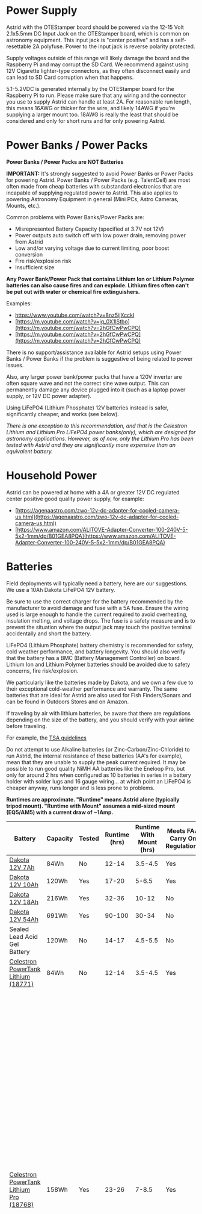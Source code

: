 # Power Supply

Astrid with the OTEStamper board should be powered via the 12-15 Volt 2.1x5.5mm DC Input Jack on the OTEStamper board, which is common on astronomy equipment. This input jack is "center positive" and has a self-resettable 2A polyfuse.  Power to the input jack is reverse polarity protected. 

Supply voltages outside of this range will likely damage the board and the Raspberry Pi and may corrupt the SD Card.  We recommend against using 12V Cigarette lighter-type connectors, as they often disconnect easily and can lead to SD Card corruption when that happens.

5.1-5.2VDC is generated internally by the OTEStamper board for the Raspberry Pi to run.  Please make sure that any wiring and the connector you use to supply Astrid can handle at least 2A. For reasonable run length, this means 16AWG or thicker for the wire, and likely 14AWG if you're supplying a larger mount too.  18AWG is really the least that should be considered and only for short runs and for only powering Astrid.

# Power Banks / Power Packs

__Power Banks / Power Packs are NOT Batteries__

__IMPORTANT:__ It's strongly suggested to avoid Power Banks or Power Packs for powering Astrid.  Power Banks / Power Packs (e.g. TalentCell) are most often made from cheap batteries with substandard electronics that are incapable of supplying regulated power to Astrid. This also applies to powering Astronomy Equipment in general (Mini PCs, Astro Cameras, Mounts, etc.).

Common problems with Power Banks/Power Packs are:

* Misrepresented Battery Capacity (specified at 3.7V not 12V)
* Power outputs auto switch off with low power drain, removing power from Astrid
* Low and/or varying voltage due to current limiting, poor boost conversion
* Fire risk/explosion risk
* Insufficient size

__Any Power Bank/Power Pack that contains Lithium Ion or Lithium Polymer batteries can also cause fires and can explode.  Lithium fires often can't be put out with water or chemical fire extinguishers.__

Examples:

* [https://www.youtube.com/watch?v=8nz5ijXcckI
](https://www.youtube.com/watch?v=8nz5ijXcckI)
* [https://m.youtube.com/watch?v=jq_0X1lStbo](https://m.youtube.com/watch?v=2hGfCwPwCPQ)
* [https://m.youtube.com/watch?v=2hGfCwPwCPQ](https://m.youtube.com/watch?v=2hGfCwPwCPQ)

There is no support/assistance available for Astrid setups using Power Banks / Power Banks if the problem is suggestive of being related to power issues.

Also, any larger power bank/power packs that have a 120V inverter are often square wave and not the correct sine wave output.  This can permanently damage any device plugged into it (such as a laptop power supply, or 12V DC power adapter).

Using LiFePO4 (Lithium Phosphate) 12V batteries instead is safer, significantly cheaper, and works (see below).

_There is one exception to this recommendation, and that is the Celestron Lithium and Lithium Pro LiFePO4 power banks(only), which are designed for astronomy applications.  However, as of now, only the Lithium Pro has been tested with Astrid and they are significantly more expensive than an equivalent battery._

# Household Power

Astrid can be powered at home with a 4A or greater 12V DC regulated center positive good quality power supply, for example:

* [https://agenaastro.com/zwo-12v-dc-adapter-for-cooled-camera-us.html](https://agenaastro.com/zwo-12v-dc-adapter-for-cooled-camera-us.html)
* [https://www.amazon.com/ALITOVE-Adapter-Converter-100-240V-5-5x2-1mm/dp/B01GEA8PQA](https://www.amazon.com/ALITOVE-Adapter-Converter-100-240V-5-5x2-1mm/dp/B01GEA8PQA)

# Batteries

Field deployments will typically need a battery, here are our suggestions. We use a 10Ah Dakota LiFePO4 12V battery.

Be sure to use the correct charger for the battery recommended by the manufacturer to avoid damage and fuse with a 5A fuse.  Ensure the wiring used is large enough to handle the current required to avoid overheating, insulation melting, and voltage drops.  The fuse is a safety measure and is to prevent the situation where the output jack may touch the positive terminal accidentally and short the battery.


LiFePO4 (Lithium Phosphate) battery chemistry is recommended for safety, cold weather performance, and battery longevity.  You should also verify that the battery has a BMC (Battery Management Controller) on board.  Lithium Ion and Lithium Polymer batteries should be avoided due to safety concerns, fire risk/explosion.

We particularly like the batteries made by Dakota, and we own a few due to their exceptional cold-weather performance and warranty. The same batteries that are ideal for Astrid are also used for Fish Finders/Sonars and can be found in Outdoors Stores and on Amazon.

If traveling by air with lithium batteries, be aware that there are regulations depending on the size of the battery, and you should verify with your airline before traveling.

For example, the [TSA guidelines](https://www.tsa.gov/travel/security-screening/whatcanibring/all?combine=batteries&page=1#:~:text=Lithium%20batteries%20with%20100%20watt%20hours%20or%20less%20in%20a%20device&text=Spare%20(uninstalled)%20lithium%20ion%20and,in%20carry%2Don%20baggage%20only)

Do not attempt to use Alkaline batteries (or Zinc-Carbon/Zinc-Chloride) to run Astrid, the internal resistance of these batteries (AA's for example), mean that they are unable to supply the peak current required.  It may be possible to run good quality NiMH AA batteries like the Eneloop Pro, but only for around 2 hrs when configured as 10 batteries in series in a battery holder with solder lugs and 16 gauge wiring... at which point an LiFePO4 is cheaper anyway, runs longer and is less prone to problems.

**Runtimes are approximate.  "Runtime" means Astrid alone (typically tripod mount).  "Runtime with Mount" assumes a mid-sized mount (EQ5/AM5) with a current draw of ~1Amp.**

| Battery | Capacity | Tested | Runtime (hrs) | Runtime With Mount (hrs) | Meets FAA Carry On Regulations | Comments |
| --- | --- | --- | --- | --- | --- | --- |
| [Dakota 12V 7Ah](https://dakotalithium.com/product/dakota-lithium-12v-7ah-battery-69/) | 84Wh | No | 12-14 | 3.5-4.5 | Yes | |
| [Dakota 12V 10Ah](https://dakotalithium.com/product/dakota-lithium-12v-10ah-battery/) | 120Wh | Yes | 17-20 | 5-6.5 | Yes | |
| [Dakota 12V 18Ah](https://dakotalithium.com/product/dakota-lithium-12v-12ah-18-amp-hour-lifepo4-iron-phosphate-battery/) | 216Wh | Yes | 32-36 | 10-12 | No | |
| [Dakota 12V 54Ah](https://dakotalithium.com/product/dakota-lithium-12v-12ah-18-amp-hour-lifepo4-iron-phosphate-battery/) | 691Wh | Yes |90-100 | 30-34 | No | Expensive |
| Sealed Lead Acid Gel Battery | 120Wh | No | 14-17 | 4.5-5.5 | No | Heavy |
| [Celestron PowerTank Lithium (18771)](https://www.celestron.com/products/powertank-lithium) | 84Wh | No | 12-14 | 3.5-4.5 | Yes | Expensive (untested) |
| [Celestron PowerTank Lithium Pro (18768)](https://www.celestron.com/products/powertank-lithium-pro) | 158Wh | Yes | 23-26 | 7-8.5 | Yes | Expensive.  Tested by Steve Conard and Brian Heimes.  The telescope port requires 250mA draw minimum to stay on and the cigarette lighter port requires 420mA minimum. Suggest powering Astrid from the telescope port.  If the power tank is cutting power to Astrid, then a dew heater can be added to increase current.  Also the 5.5 x 2.1mm connector does not have enough length for proper engagement, you should add an extension chord with a longer jack.  Capacity indicators on the Celestron Power Tank are not accurate, otherwise runs fine.  |
| [8 Energizer L91 Lithium AA](https://data.energizer.com/pdfs/l91.pdf) | 36Wh | No | 5-6 | Not feasable | Yes | Buy  at destination. Good to -15C, lower with less runtime. Batteries are expensive and require a solder lug battery holder as most battery holders have small gauge wiring. A small lithium battery you can carry on a plane (e.g., the 10Ah Dakota listed above) is often the most cost-effective option if used more than once. |

# Power Connectors

The recommended way to connect a smaller LiFePO4 battery to Astrid is via a 5A Fuse and DC 5.5mm x 2.1mm male barrel plug with 16 Gauge (or thicker wiring).  The fuse is there to protect the battery from accidental touching of the barrel plug to a battery terminal.  

Often people will make their own power connectors or have connectors already available to them.  Here are some suggestions if you prefer to purchase an a mostly assembled connector without soldering / heat shrinking (you'll still need to crimp 2 terminals):

## Parts

* [Fused 5.5 x 2.1mm Jack](https://www.amazon.com/GELRHONR-Extension-Adapter-Security-Pedal-50cm/dp/B0BWRKRR6V)
* [2.1mm Extension](https://www.amazon.com/SIOCEN-Security-Extension-Surveillance-Standalone/dp/B07Y7XTBF7) 
* [5A Fuses](https://www.amazon.com/Fuses-Blade-Style-Circuit-Protection/dp/B07X313Q4T)
* [Quick Disconnect Terminal 0.25"](https://www.amazon.com/AIRIC-Insulated-Connector-Disconnect-Terminal/dp/B06XCWHY1B)

## Cable Construction

* Cut off the barrel socket close to the end of the socket (leaving just the 2.1mm plug that goes into Astrid.  Split wire and crimp on 2 x 0.25" quick disconnect terminals to connect to the battery (do not connect to battery yet)
* Plug in 2.1mm extension lead
* Replace fuse in the lead with the 5 Amp Fuse
